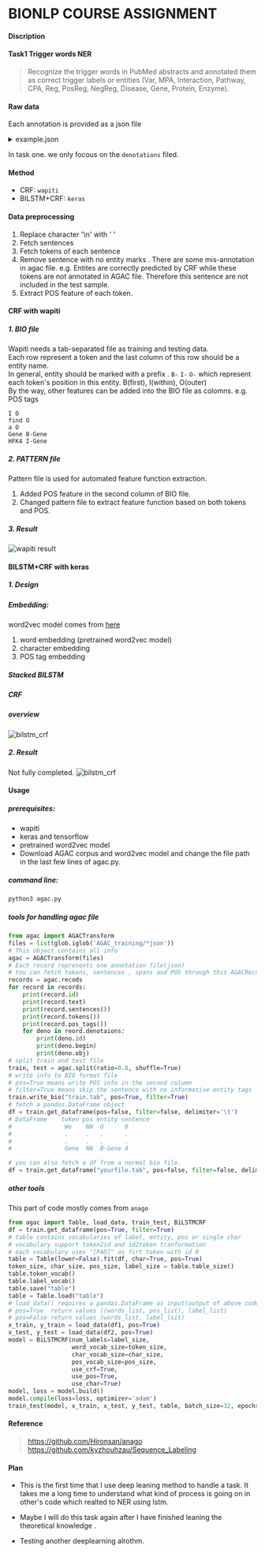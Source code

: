 # BIONLP COURSE ASSIGNMENT

#### Discription
#### Task1 Trigger words NER
>Recognize the trigger words in PubMed abstracts and annotated them as correct trigger labels or entities (Var, MPA, Interaction, Pathway, CPA, Reg, PosReg, NegReg, Disease, Gene, Protein, Enzyme). 

#### Raw data
Each annotation is provided as a json file
<details>
<summary>example.json</summary>
{ "target": "http://pubannotation.org/docs/sourcedb/PubMed/sourceid/25805808", "sourcedb": "PubMed", "sourceid": "25805808", "text": "Loss-of-function de novo mutations play an important role in severe human neural tube defects.\nBACKGROUND: Neural tube defects (NTDs) are very common and severe birth defects that are caused by failure of neural tube closure and that have a complex aetiology. Anencephaly and spina bifida are severe NTDs that affect reproductive fitness and suggest a role for de novo mutations (DNMs) in their aetiology.\nMETHODS: We used whole-exome sequencing in 43 sporadic cases affected with myelomeningocele or anencephaly and their unaffected parents to identify DNMs in their exomes.\nRESULTS: We identified 42 coding DNMs in 25 cases, of which 6 were loss of function (LoF) showing a higher rate of LoF DNM in our cohort compared with control cohorts. Notably, we identified two protein-truncating DNMs in two independent cases in SHROOM3, previously associated with NTDs only in animal models. We have demonstrated a significant enrichment of LoF DNMs in this gene in NTDs compared with the gene specific DNM rate and to the DNM rate estimated from control cohorts. We also identified one nonsense DNM in PAX3 and two potentially causative missense DNMs in GRHL3 and PTPRS.\nCONCLUSIONS: Our study demonstrates an important role of LoF DNMs in the development of NTDs and strongly implicates SHROOM3 in its aetiology.", "project": "AGAC2_PubMed_2","denotations": [ { "id": "T8", "span": { "begin": 771, "end": 778 }, "obj": "Protein" }, { "id": "T7", "span": { "begin": 779, "end": 789 }, "obj": "NegReg" }, { "id": "T6", "span": { "begin": 790, "end": 794 }, "obj": "Var" }, { "id": "T9", "span": { "begin": 823, "end": 830 }, "obj": "Gene" }, { "id": "T10", "span": { "begin": 936, "end": 939 }, "obj": "NegReg" }, { "id": "T11", "span": { "begin": 940, "end": 944 }, "obj": "Var" }, { "id": "T12", "span": { "begin": 961, "end": 965 }, "obj": "Disease" }, { "id": "T3", "span": { "begin": 1224, "end": 1227 }, "obj": "NegReg" }, { "id": "T1", "span": { "begin": 1228, "end": 1232 }, "obj": "Var" }, { "id": "T2", "span": { "begin": 1255, "end": 1259 }, "obj": "Disease" }, { "id": "T5", "span": { "begin": 1284, "end": 1291 }, "obj": "Gene" } ], "relations": [ { "id": "R1", "pred": "CauseOf", "subj": "T1", "obj": "T3" }, { "id": "R10", "pred": "ThemeOf", "subj": "T12", "obj": "T10" }, { "id": "R11", "pred": "ThemeOf", "subj": "T5", "obj": "T1" }, { "id": "R2", "pred": "ThemeOf", "subj": "T2", "obj": "T3" }, { "id": "R5", "pred": "CauseOf", "subj": "T6", "obj": "T7" }, { "id": "R6", "pred": "ThemeOf", "subj": "T8", "obj": "T7" }, { "id": "R7", "pred": "ThemeOf", "subj": "T9", "obj": "T6" }, { "id": "R8", "pred": "ThemeOf", "subj": "T9", "obj": "T11" }, { "id": "R9", "pred": "CauseOf", "subj": "T11", "obj": "T10" } ]} 
</details>

In task one. we only focous on the `denotations` filed.

#### Method
- CRF: `wapiti`
- BILSTM+CRF: `keras`
#### Data preprocessing
1. Replace character '\n' with ' '
2. Fetch sentences
3. Fetch tokens of each sentence
4. Remove sentence with no entity marks . There are some mis-annotation in agac file. e.g.
Entites are correctly predicted by CRF while these tokens are not annotated in AGAC file. Therefore this sentence are not included in the test sample.
5. Extract POS feature of each token.

#### CRF with wapiti
##### 1. BIO file
Wapiti needs a tab-separated file as training and testing data.<br>
Each row represent a token and the last column of this row should be a entity name.<br>
In general, entity should be marked with a prefix . `B-` `I-` `O-` which represent each token's position in this entity. B(first), I(within), O(outer)<br>
By the way, other features can be added into the BIO file as colomns.
e.g. POS tags
```
I O
find O
a O
Gene B-Gene
HFK4 I-Gene
```
##### 2. PATTERN file
Pattern file is used for automated feature function extraction.
1. Added POS feature in the second column of BIO file.
2. Changed pattern file to extract feature function based on both tokens and POS.

##### 3. Result
![wapiti result](wapiti_result.png)
#### BILSTM+CRF with keras
##### 1. Design
##### Embedding:<br> 
word2vec model comes from [here](https://github.com/RaRe-Technologies/gensim-data/issues/5)
1. word embedding (pretrained word2vec model)
2. character embedding
3. POS tag embedding
##### Stacked BILSTM
##### CRF
##### overview
![bilstm_crf](bilstm_crf_model.png)
##### 2. Result
Not fully completed.
![bilstm_crf](41epoch.png)
####
#### Usage
##### prerequisites:
- wapiti
- keras and tensorflow
- pretrained word2vec model
- Download AGAC corpus and word2vec model and change the file path in the last few lines of agac.py.
##### command line:
```bash
python3 agac.py
```
##### tools for handling agac file
```python
from agac import AGACTransform
files = list(glob.iglob('AGAC_training/*json'))
# This object contains all info 
agac = AGACTransform(files)
# Each record represents one annotation file(json)
# You can fetch tokens, sentences , spans and POS through this AGACRecord object
records = agac.recods
for record in records:
    print(record.id)
    print(record.text)
    print(record.sentences())
    print(record.tokens())
    print(record.pos_tags())
    for deno in reord.denotaions:
        print(deno.id)
        print(deno.begin)
        print(deno.obj)
# split train and test file
train, test = agac.split(ratio=0.8, shuffle=True)
# write info to BIO format file
# pos=True means write POS info in the second column
# filter=True means skip the sentence with no informative entity tags
train.write_bio("train.tab", pos=True, filter=True)
# fetch a pandas.DataFrame object
df = train.get_dataframe(pos=false, filter=false, delimiter='\t')
# DataFrame    token pos entity sentence
#               We    NN  O      0
#               .     .   .      .
#               .     .   .      .
#               Gene  NN  B-Gene 4

# you can also fetch a df from a normal bio file. 
df = train.get_dataframe("yourfile.tab", pos=false, filter=false, delimiter='\t')
```
##### other tools
This part of code mostly comes from `anago`
```python
from agac import Table, load_data, train_test, BiLSTMCRF
df = train.get_dataframe(pos=True, filter=True)
# table contains vocabularies of label, entity, pos or single char
# vocabulary support token2id and id2token tranformation
# each vocabulary uses "[PAD]" as firt token with id 0
table = Table(lower=False).fit(df, char=True, pos=True)
token_size, char_size, pos_size, label_size = table.table_size()
table.token_vocab()
table.label_vocab()
table.save("table")
table = Table.load("table")
# load_data() requires a pandas.DataFrame as input(output of above code)
# pos=True  return values ((words_list, pos_list), label_list)
# pos=False return values (words_list, label_lsit)
x_train, y_train = load_data(df1, pos=True)
x_test, y_test = load_data(df2, pos=True)
model = BiLSTMCRF(num_labels=label_size,
                  word_vocab_size=token_size,
                  char_vocab_size=char_size,
                  pos_vocab_size=pos_size,
                  use_crf=True,
                  use_pos=True,
                  use_char=True)
model, loss = model.build()
model.compile(loss=loss, optimizer='adam')
train_test(model, x_train, x_test, y_test, table, batch_size=32, epochs=200)
```

#### Reference
>https://github.com/Hironsan/anago<br>
>https://github.com/kyzhouhzau/Sequence_Labeling

#### Plan
- This is the first time that I use deep leaning method to handle a task.
It takes me a long time to understand what kind of process is going on in other's  code which realted to NER using lstm.

- Maybe I will do this task again after I have finished leaning the theoretical knowledge .

- Testing another deeplearning alrothm.
